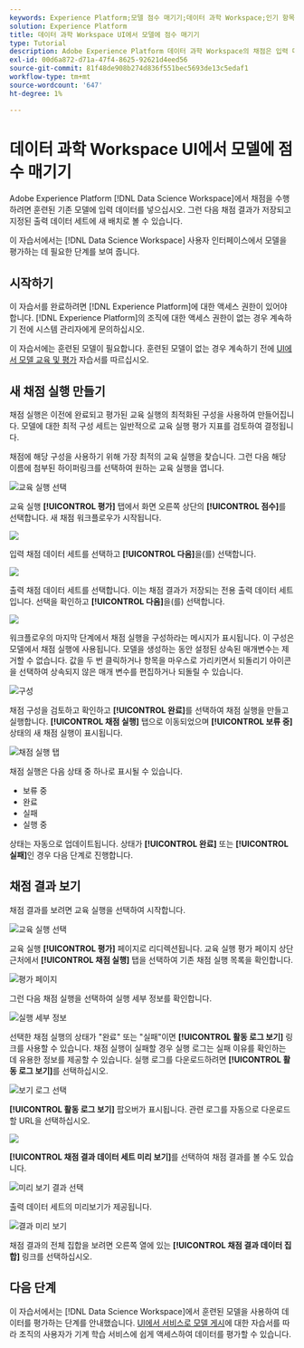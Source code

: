```yaml
---
keywords: Experience Platform;모델 점수 매기기;데이터 과학 Workspace;인기 항목;ui;채점 실행;채점 결과
solution: Experience Platform
title: 데이터 과학 Workspace UI에서 모델에 점수 매기기
type: Tutorial
description: Adobe Experience Platform 데이터 과학 Workspace의 채점은 입력 데이터를 기존의 훈련된 모델에 공급하여 달성할 수 있습니다. 그런 다음 채점 결과가 저장되고 지정된 출력 데이터 세트에 새 배치로 볼 수 있습니다.
exl-id: 00d6a872-d71a-47f4-8625-92621d4eed56
source-git-commit: 81f48de908b274d836f551bec5693de13c5edaf1
workflow-type: tm+mt
source-wordcount: '647'
ht-degree: 1%

---
```


# 데이터 과학 Workspace UI에서 모델에 점수 매기기

Adobe Experience Platform [!DNL Data Science Workspace]에서 채점을 수행하려면 훈련된 기존 모델에 입력 데이터를 넣으십시오. 그런 다음 채점 결과가 저장되고 지정된 출력 데이터 세트에 새 배치로 볼 수 있습니다.

이 자습서에서는 [!DNL Data Science Workspace] 사용자 인터페이스에서 모델을 평가하는 데 필요한 단계를 보여 줍니다.

## 시작하기

이 자습서를 완료하려면 [!DNL Experience Platform]에 대한 액세스 권한이 있어야 합니다. [!DNL Experience Platform]의 조직에 대한 액세스 권한이 없는 경우 계속하기 전에 시스템 관리자에게 문의하십시오.

이 자습서에는 훈련된 모델이 필요합니다. 훈련된 모델이 없는 경우 계속하기 전에 [UI에서 모델 교육 및 평가](./train-evaluate-model-ui.md) 자습서를 따르십시오.

## 새 채점 실행 만들기

채점 실행은 이전에 완료되고 평가된 교육 실행의 최적화된 구성을 사용하여 만들어집니다. 모델에 대한 최적 구성 세트는 일반적으로 교육 실행 평가 지표를 검토하여 결정됩니다.

채점에 해당 구성을 사용하기 위해 가장 최적의 교육 실행을 찾습니다. 그런 다음 해당 이름에 첨부된 하이퍼링크를 선택하여 원하는 교육 실행을 엽니다.

![교육 실행 선택](../images/models-recipes/score/select-run.png)

교육 실행 **[!UICONTROL 평가]** 탭에서 화면 오른쪽 상단의 **[!UICONTROL 점수]**&#x200B;를 선택합니다. 새 채점 워크플로우가 시작됩니다.

![](../images/models-recipes/score/training_run_overview.png)

입력 채점 데이터 세트를 선택하고 **[!UICONTROL 다음]**&#x200B;을(를) 선택합니다.

![](../images/models-recipes/score/scoring_input.png)

출력 채점 데이터 세트를 선택합니다. 이는 채점 결과가 저장되는 전용 출력 데이터 세트입니다. 선택을 확인하고 **[!UICONTROL 다음]**&#x200B;을(를) 선택합니다.

![](../images/models-recipes/score/scoring_results.png)

워크플로우의 마지막 단계에서 채점 실행을 구성하라는 메시지가 표시됩니다. 이 구성은 모델에서 채점 실행에 사용됩니다.
모델을 생성하는 동안 설정된 상속된 매개변수는 제거할 수 없습니다. 값을 두 번 클릭하거나 항목을 마우스로 가리키면서 되돌리기 아이콘을 선택하여 상속되지 않은 매개 변수를 편집하거나 되돌릴 수 있습니다.

![구성](../images/models-recipes/score/configuration.png)

채점 구성을 검토하고 확인하고 **[!UICONTROL 완료]**&#x200B;를 선택하여 채점 실행을 만들고 실행합니다. **[!UICONTROL 채점 실행]** 탭으로 이동되었으며 **[!UICONTROL 보류 중]** 상태의 새 채점 실행이 표시됩니다.

![채점 실행 탭](../images/models-recipes/score/scoring_runs_tab.png)

채점 실행은 다음 상태 중 하나로 표시될 수 있습니다.
- 보류 중
- 완료
- 실패
- 실행 중

상태는 자동으로 업데이트됩니다. 상태가 **[!UICONTROL 완료]** 또는 **[!UICONTROL 실패]**&#x200B;인 경우 다음 단계로 진행합니다.

## 채점 결과 보기

채점 결과를 보려면 교육 실행을 선택하여 시작합니다.

![교육 실행 선택](../images/models-recipes/score/select-run.png)

교육 실행 **[!UICONTROL 평가]** 페이지로 리디렉션됩니다. 교육 실행 평가 페이지 상단 근처에서 **[!UICONTROL 채점 실행]** 탭을 선택하여 기존 채점 실행 목록을 확인합니다.

![평가 페이지](../images/models-recipes/score/view_scoring_runs.png)

그런 다음 채점 실행을 선택하여 실행 세부 정보를 확인합니다.

![실행 세부 정보](../images/models-recipes/score/view_details.png)

선택한 채점 실행의 상태가 &quot;완료&quot; 또는 &quot;실패&quot;이면 **[!UICONTROL 활동 로그 보기]** 링크를 사용할 수 있습니다. 채점 실행이 실패할 경우 실행 로그는 실패 이유를 확인하는 데 유용한 정보를 제공할 수 있습니다. 실행 로그를 다운로드하려면 **[!UICONTROL 활동 로그 보기]**&#x200B;를 선택하십시오.

![보기 로그 선택](../images/models-recipes/score/view_logs.png)

**[!UICONTROL 활동 로그 보기]** 팝오버가 표시됩니다. 관련 로그를 자동으로 다운로드할 URL을 선택하십시오.

![](../images/models-recipes/score/activity_logs.png)

**[!UICONTROL 채점 결과 데이터 세트 미리 보기]**&#x200B;를 선택하여 채점 결과를 볼 수도 있습니다.

![미리 보기 결과 선택](../images/models-recipes/score/view_results.png)

출력 데이터 세트의 미리보기가 제공됩니다.

![결과 미리 보기](../images/models-recipes/score/preview_results.png)

채점 결과의 전체 집합을 보려면 오른쪽 열에 있는 **[!UICONTROL 채점 결과 데이터 집합]** 링크를 선택하십시오.

## 다음 단계

이 자습서에서는 [!DNL Data Science Workspace]에서 훈련된 모델을 사용하여 데이터를 평가하는 단계를 안내했습니다. [UI에서 서비스로 모델 게시](./publish-model-service-ui.md)에 대한 자습서를 따라 조직의 사용자가 기계 학습 서비스에 쉽게 액세스하여 데이터를 평가할 수 있습니다.
